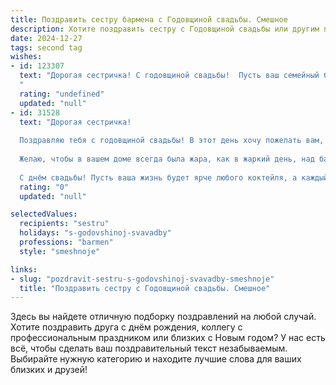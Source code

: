 ```yaml
---
title: Поздравить сестру бармена с Годовщиной свадьбы. Смешное
description: Хотите поздравить сестру с Годовщиной свадьбы или другим праздником? Наш ИИ создаст незабываемое поздравление, а вы обязательно выделитесь среди других.  
date: 2024-12-27
tags: second tag
wishes:
- id: 123307
  text: "Дорогая сестричка! С годовщиной свадьбы!  Пусть ваш семейный бар  всегда работает на полную мощность,  а градус любви никогда не падает ниже нуля!  Желаю вам  столько же счастливых лет, сколько бутылок шампанского вы выпили за этот год (ну, или хотя бы половину!).  В общем,  горько! (Но не очень,  вам ведь ещё работать!)
  "
  rating: "undefined"
  updated: "null"
- id: 31528
  text: "Дорогая сестричка!
  
  Поздравляю тебя с годовщиной свадьбы! В этот день хочу пожелать вам, как истинным барменам, чтобы ваш брак был всегда с хорошей настойкой и лёгким шейком! Пусть ваши отношения будут такими же вкусными, как коктейль из самых любимых напитков, а старания и терпение – как идеальная пенка на пиве!
  
  Желаю, чтобы в вашем доме всегда была жара, как в жаркий день, над барной стойкой! Пусть в вашей жизни будет больше счастья, чем на дне шейкера, и любви, чем капель в лимонадном дереве! А помните: даже если у вас иногда сбивается рецепт, всегда можно добавить щепотку юмора и немного терпения!
  
  С днём свадьбы! Пусть ваша жизнь будет ярче любого коктейля, а каждый миг – сладким, как любимый десерт! Cheers! 🥂❤️"
  rating: "0"
  updated: "null"

selectedValues:
  recipients: "sestru"
  holidays: "s-godovshinoj-svavadby"
  professions: "barmen"
  style: "smeshnoje"

links:
- slug: "pozdravit-sestru-s-godovshinoj-svavadby-smeshnoje"
  title: "Поздравить сестру с Годовщиной свадьбы. Смешное"
---
```


Здесь вы найдете отличную подборку поздравлений на любой случай. 
Хотите поздравить друга с днём рождения, коллегу с профессиональным праздником или близких с Новым годом? У нас есть всё, чтобы сделать ваш поздравительный текст незабываемым. Выбирайте нужную категорию и находите лучшие слова для ваших близких и друзей!
